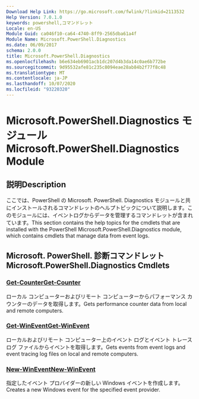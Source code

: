 ```yaml
---
Download Help Link: https://go.microsoft.com/fwlink/?linkid=2113532
Help Version: 7.0.1.0
keywords: powershell,コマンドレット
Locale: en-US
Module Guid: ca046f10-ca64-4740-8ff9-2565dba61a4f
Module Name: Microsoft.PowerShell.Diagnostics
ms.date: 06/09/2017
schema: 2.0.0
title: Microsoft.PowerShell.Diagnostics
ms.openlocfilehash: b6e634eb6901acb1dc207d4b3da14c0ae6b772be
ms.sourcegitcommit: 9d95532afe81c235c8094eae28ab84b2f77f8c48
ms.translationtype: MT
ms.contentlocale: ja-JP
ms.lasthandoff: 10/07/2020
ms.locfileid: "93220320"
---
```

# <span data-ttu-id="61cca-103">Microsoft.PowerShell.Diagnostics モジュール</span><span class="sxs-lookup"><span data-stu-id="61cca-103">Microsoft.PowerShell.Diagnostics Module</span></span>

## <span data-ttu-id="61cca-104">説明</span><span class="sxs-lookup"><span data-stu-id="61cca-104">Description</span></span>

<span data-ttu-id="61cca-105">ここでは、PowerShell の Microsoft. PowerShell. Diagnostics モジュールと共にインストールされるコマンドレットのヘルプトピックについて説明します。このモジュールには、イベントログからデータを管理するコマンドレットが含まれています。</span><span class="sxs-lookup"><span data-stu-id="61cca-105">This section contains the help topics for the cmdlets that are installed with the PowerShell Microsoft.PowerShell.Diagnostics module, which contains cmdlets that manage data from event logs.</span></span>

## <span data-ttu-id="61cca-106">Microsoft. PowerShell. 診断コマンドレット</span><span class="sxs-lookup"><span data-stu-id="61cca-106">Microsoft.PowerShell.Diagnostics Cmdlets</span></span>

### [<span data-ttu-id="61cca-107">Get-Counter</span><span class="sxs-lookup"><span data-stu-id="61cca-107">Get-Counter</span></span>](Get-Counter.md)
<span data-ttu-id="61cca-108">ローカル コンピューターおよびリモート コンピューターからパフォーマンス カウンターのデータを取得します。</span><span class="sxs-lookup"><span data-stu-id="61cca-108">Gets performance counter data from local and remote computers.</span></span>

### [<span data-ttu-id="61cca-109">Get-WinEvent</span><span class="sxs-lookup"><span data-stu-id="61cca-109">Get-WinEvent</span></span>](Get-WinEvent.md)
<span data-ttu-id="61cca-110">ローカルおよびリモート コンピューター上のイベント ログとイベント トレース ログ ファイルからイベントを取得します。</span><span class="sxs-lookup"><span data-stu-id="61cca-110">Gets events from event logs and event tracing log files on local and remote computers.</span></span>

### [<span data-ttu-id="61cca-111">New-WinEvent</span><span class="sxs-lookup"><span data-stu-id="61cca-111">New-WinEvent</span></span>](New-WinEvent.md)
<span data-ttu-id="61cca-112">指定したイベント プロバイダーの新しい Windows イベントを作成します。</span><span class="sxs-lookup"><span data-stu-id="61cca-112">Creates a new Windows event for the specified event provider.</span></span>

